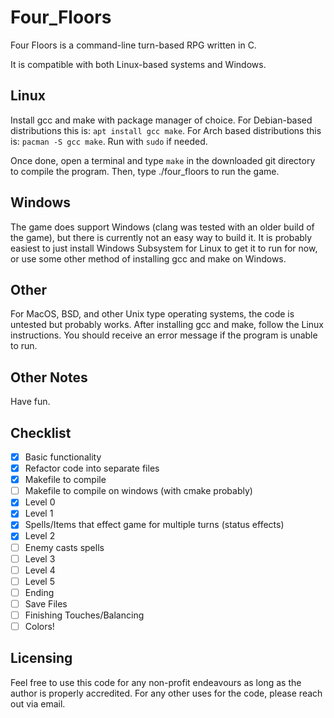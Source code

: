 # Four_Floors

Four Floors is a command-line turn-based RPG written in C.

It is compatible with both Linux-based systems and Windows.

## Linux 

Install gcc and make with package manager of choice. For Debian-based distributions
this is: `apt install gcc make`. For Arch based distributions this is: `pacman -S gcc
make`. Run with `sudo` if needed.

Once done, open a terminal and type `make` in the downloaded git directory to compile
the program. Then, type ./four_floors to run the game.

## Windows

The game does support Windows (clang was tested with an older build of the game), but
there is currently not an easy way to build it. It is probably easiest to just
install Windows Subsystem for Linux to get it to run for now, or use some other
method of installing gcc and make on Windows.

## Other

For MacOS, BSD, and other Unix type operating systems, the code is untested but
probably works. After installing gcc and make, follow the Linux instructions. You
should receive an error message if the program is unable to run.

## Other Notes

Have fun.

## Checklist

- [x] Basic functionality
- [x] Refactor code into separate files
- [x] Makefile to compile
- [ ] Makefile to compile on windows (with cmake probably)
- [x] Level 0
- [x] Level 1
- [x] Spells/Items that effect game for multiple turns (status effects)
- [x] Level 2
- [ ] Enemy casts spells
- [ ] Level 3
- [ ] Level 4
- [ ] Level 5
- [ ] Ending
- [ ] Save Files
- [ ] Finishing Touches/Balancing
- [ ] Colors!

## Licensing

Feel free to use this code for any non-profit endeavours as long as the author is
properly accredited. For any other uses for the code, please reach out via email.
